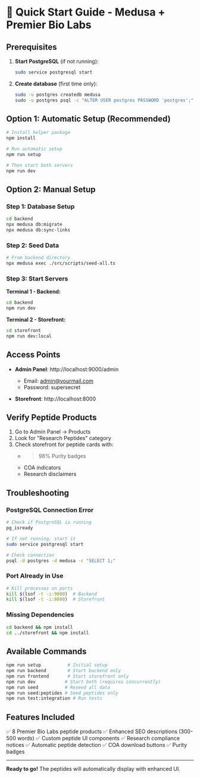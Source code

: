# 🚀 Quick Start Guide - Medusa + Premier Bio Labs

## Prerequisites

1. **Start PostgreSQL** (if not running):
   ```bash
   sudo service postgresql start
   ```

2. **Create database** (first time only):
   ```bash
   sudo -u postgres createdb medusa
   sudo -u postgres psql -c "ALTER USER postgres PASSWORD 'postgres';"
   ```

## Option 1: Automatic Setup (Recommended)

```bash
# Install helper package
npm install

# Run automatic setup
npm run setup

# Then start both servers
npm run dev
```

## Option 2: Manual Setup

### Step 1: Database Setup
```bash
cd backend
npx medusa db:migrate
npx medusa db:sync-links
```

### Step 2: Seed Data
```bash
# From backend directory
npx medusa exec ./src/scripts/seed-all.ts
```

### Step 3: Start Servers

**Terminal 1 - Backend:**
```bash
cd backend
npm run dev
```

**Terminal 2 - Storefront:**
```bash
cd storefront
npm run dev:local
```

## Access Points

- **Admin Panel**: http://localhost:9000/admin
  - Email: admin@yourmail.com
  - Password: supersecret

- **Storefront**: http://localhost:8000

## Verify Peptide Products

1. Go to Admin Panel → Products
2. Look for "Research Peptides" category
3. Check storefront for peptide cards with:
   - >98% Purity badges
   - COA indicators
   - Research disclaimers

## Troubleshooting

### PostgreSQL Connection Error
```bash
# Check if PostgreSQL is running
pg_isready

# If not running, start it
sudo service postgresql start

# Check connection
psql -U postgres -d medusa -c "SELECT 1;"
```

### Port Already in Use
```bash
# Kill processes on ports
kill $(lsof -t -i:9000)  # Backend
kill $(lsof -t -i:8000)  # Storefront
```

### Missing Dependencies
```bash
cd backend && npm install
cd ../storefront && npm install
```

## Available Commands

```bash
npm run setup          # Initial setup
npm run backend        # Start backend only
npm run frontend       # Start storefront only
npm run dev           # Start both (requires concurrently)
npm run seed          # Reseed all data
npm run seed:peptides # Seed peptides only
npm run test:integration # Run tests
```

## Features Included

✅ 8 Premier Bio Labs peptide products
✅ Enhanced SEO descriptions (300-500 words)
✅ Custom peptide UI components
✅ Research compliance notices
✅ Automatic peptide detection
✅ COA download buttons
✅ Purity badges

---

**Ready to go!** The peptides will automatically display with enhanced UI.